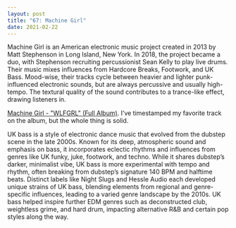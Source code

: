 ```yaml
---
layout: post
title: "67: Machine Girl"
date: 2021-02-22
---
```


Machine Girl is an American electronic music project created in 2013 by Matt Stephenson in Long Island, New York. In 2018, the project became a duo, with Stephenson recruiting percussionist Sean Kelly to play live drums. Their music mixes influences from 
Hardcore Breaks, Footwork, and UK Bass. Mood-wise, their tracks cycle between heavier and lighter punk-influenced electronic sounds, but are always percussive and usually high-tempo. The textural quality of the sound contributes to a trance-like effect, drawing listeners in.

[Machine Girl - "WLFGRL" (Full Album)](https://youtu.be/oWzzNvcxY4w?t=719). I’ve timestamped my favorite track on the album, but the whole thing is solid.

UK bass is a style of electronic dance music that evolved from the dubstep scene in the late 2000s. Known for its deep, atmospheric sound and emphasis on bass, it incorporates eclectic rhythms and influences from genres like UK funky, juke, footwork, and techno. While it shares dubstep’s darker, minimalist vibe, UK bass is more experimental with tempo and rhythm, often breaking from dubstep’s signature 140 BPM and halftime beats. Distinct labels like Night Slugs and Hessle Audio each developed unique strains of UK bass, blending elements from regional and genre-specific influences, leading to a varied genre landscape by the 2010s. UK bass helped inspire further EDM genres such as deconstructed club, weightless grime, and hard drum, impacting alternative R&B and certain pop styles along the way.